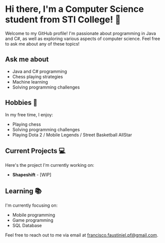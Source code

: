 # Hi there, I'm a Computer Science student from STI College! 👋

Welcome to my GitHub profile! I'm passionate about programming in Java and C#, as well as exploring various aspects of computer science. Feel free to ask me about any of these topics!

## Ask me about

- Java and C# programming
- Chess playing strategies
- Machine learning
- Solving programming challenges

## Hobbies 📅

In my free time, I enjoy:

- Playing chess
- Solving programming challenges
- Playing Dota 2 / Mobile Legends / Street Basketball AllStar

## Current Projects 💻

Here's the project I'm currently working on:

- **Shapeshift** - [WIP]

## Learning 📚

I'm currently focusing on:

- Mobile programming
- Game programming
- SQL Database
 
Feel free to reach out to me via email at francisco.faustiniel.pf@gmail.com.
